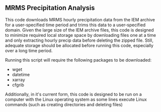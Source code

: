 ## MRMS Precipitation Analysis

This code downloads MRMS hourly precipitation data from the IEM archive for a user-specified time period and trims this data to a user-specified domain. Given the large size of the IEM archive files, this code is designed to minimize required local storage space by downloading files one at a time and only extracting hourly precip data before deleting the zipped file. Still, adequate storage should be allocated before running this code, especially over a long time period.

Running this script will require the following packages to be downloaded:
- wget
- datetime
- xarray
- cfgrib

Additionally, in it's current form, this code is designed to be run on a computer with the Linux operating system as some lines execute Linux commands (such as creating directories and deleting files)
